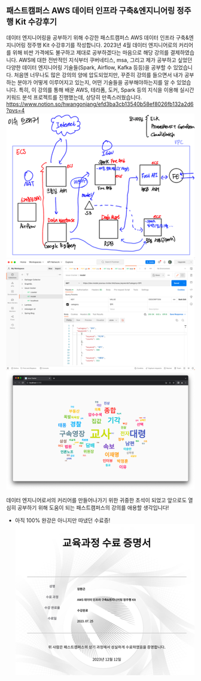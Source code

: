 ## 패스트캠퍼스 AWS 데이터 인프라 구축&엔지니어링 정주행 Kit 수강후기
데이터 엔지니어링을 공부하기 위해 수강한 패스트캠퍼스 AWS 데이터 인프라 구축&엔지니어링 정주행 Kit 수강후기를 작성합니다.
2023년 4월 데이터 엔지니어로의 커리어를 위해 비싼 가격에도 불구하고 제대로 공부하겠다는 마음으로 해당 강의를 결제하였습니다.
AWS에 대한 전반적인 지식부터 쿠버네티스, msa, 그리고 제가 공부하고 싶었던 다양한 데이터 엔지니어링 기술들(Spark, Airflow, Kafka 등등)을 공부할 수 있었습니다.
처음엔 너무나도 많은 강의의 양에 압도되었지만, 꾸준히 강의를 들으면서 내가 공부하는 분야가 어떻게 이루어지고 있는지, 어떤 기술들을 공부해야하는지를 알 수 있었습니다.
특히, 이 강의를 통해 배운 AWS, 테라폼, 도커, Spark 등의 지식을 이용해 실시간 키워드 분석 프로젝트를 진행했는데, 상당히 만족스러웠습니다.
https://www.notion.so/hwangonjang/efd3ba3cb13540b58ef8026fb132a2d6?pvs=4
![img.png](img.png)
![img_1.png](img_1.png)
![img_2.png](img_2.png)

데이터 엔지니어로서의 커리어를 만들어나가기 위한 귀중한 초석이 되었고 앞으로도 열심히 공부하기 위해 도움이 되는 패스트캠퍼스의 강의를 애용할 생각입니다!

- 아직 100% 완강은 아니지만 따냈던 수료증!
![img_3.png](img_3.png)